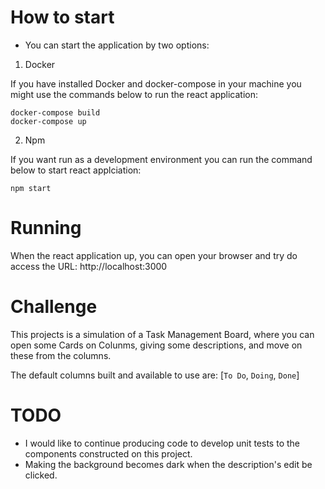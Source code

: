 # How to start

- You can start the application by two options:

1) Docker

If you have installed Docker and docker-compose in your machine you might use the commands below to run the react application:

```
docker-compose build
docker-compose up
```

2) Npm

If you want run as a development environment you can run the command below to start react applciation:

```
npm start
```

# Running

When the react application up, you can open your browser and try do access the URL: http://localhost:3000

# Challenge

This projects is a simulation of a Task Management Board, where you can open some Cards on Colunms, giving some descriptions, and move on these from the columns.

The default columns built and available to use are: [`To Do`, `Doing`, `Done`]

# TODO

- I would like to continue producing code to develop unit tests to the components constructed on this project.
- Making the background becomes dark when the description's edit be clicked.
